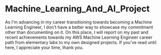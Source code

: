 # Machine_Learning_And_AI_Project

As I'm advancing in my career transitioning towards becoming a Machine Learning Engineer, I don't have a better way to showcase my commitment other than documenting on it.
On this place, I will report on my past and recent achievements towards my AWS Machine Learning Engineer career path from elementary labs to my own designed projects.
If you've read until here, I appreciate your time, thank you. 
